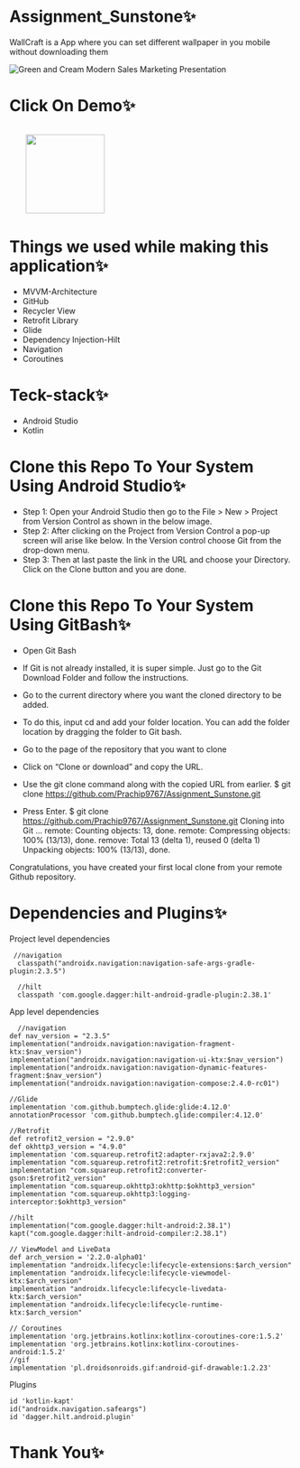 # Assignment_Sunstone✨
WallCraft is a App where you can set different wallpaper in you mobile without downloading them

![Green and Cream Modern Sales Marketing Presentation](https://user-images.githubusercontent.com/86509987/149639646-8b3f8faf-7026-4db1-bd86-12d7e77f5af1.png)


# Click On Demo✨
  <code>
    <a href="https://drive.google.com/file/d/1v8lT75mGaV-6GpfbEUHQo6GZ5nj9TkBx/view?usp=sharing" title="Playstore Profile"><img height="140" width="140" src="https://encrypted-tbn0.gstatic.com/images?q=tbn:ANd9GcRgwJcz642pA7mLR5u44OirKSJjfxOoOqWbpNx7vgDP0NI4snSp68daLp-JccwzoGUIARw&usqp=CAU"></a></code>


# Things we used while making this application✨
* MVVM-Architecture
* GitHub
* Recycler View
* Retrofit Library
* Glide
* Dependency Injection-Hilt
* Navigation
* Coroutines

# Teck-stack✨
* Android Studio
* Kotlin


# Clone this Repo To Your System Using Android Studio✨

* Step 1: Open your Android Studio then go to the File > New > Project from Version Control as shown in the below image.
* Step 2: After clicking on the Project from Version Control a pop-up screen will arise like below. In the Version control choose Git from the drop-down menu.
* Step 3: Then at last paste the link in the URL and choose your Directory. Click on the Clone button and you are done.


# Clone this Repo To Your System Using GitBash✨

* Open Git Bash

* If Git is not already installed, it is super simple. Just go to the Git Download Folder and follow the instructions.

* Go to the current directory where you want the cloned directory to be added.

* To do this, input cd and add your folder location. You can add the folder location by dragging the folder to Git bash.

* Go to the page of the repository that you want to clone

* Click on “Clone or download” and copy the URL.

* Use the git clone command along with the copied URL from earlier. $ git clone https://github.com/Prachip9767/Assignment_Sunstone.git

* Press Enter. $ git clone https://github.com/Prachip9767/Assignment_Sunstone.git Cloning into Git … remote: Counting objects: 13, done. remote: Compressing objects: 100% (13/13), done. remove: Total 13 (delta 1), reused 0 (delta 1) Unpacking objects: 100% (13/13), done.

Congratulations, you have created your first local clone from your remote Github repository.


# Dependencies and Plugins✨
Project level dependencies


     //navigation
      classpath("androidx.navigation:navigation-safe-args-gradle-plugin:2.3.5")

      //hilt
      classpath 'com.google.dagger:hilt-android-gradle-plugin:2.38.1'

App level dependencies


      //navigation
    def nav_version = "2.3.5"
    implementation("androidx.navigation:navigation-fragment-ktx:$nav_version")
    implementation("androidx.navigation:navigation-ui-ktx:$nav_version")
    implementation("androidx.navigation:navigation-dynamic-features-fragment:$nav_version")
    implementation("androidx.navigation:navigation-compose:2.4.0-rc01")

    //Glide
    implementation 'com.github.bumptech.glide:glide:4.12.0'
    annotationProcessor 'com.github.bumptech.glide:compiler:4.12.0'

    //Retrofit
    def retrofit2_version = "2.9.0"
    def okhttp3_version = "4.9.0"
    implementation 'com.squareup.retrofit2:adapter-rxjava2:2.9.0'
    implementation "com.squareup.retrofit2:retrofit:$retrofit2_version"
    implementation "com.squareup.retrofit2:converter-gson:$retrofit2_version"
    implementation "com.squareup.okhttp3:okhttp:$okhttp3_version"
    implementation "com.squareup.okhttp3:logging-interceptor:$okhttp3_version"

    //hilt
    implementation("com.google.dagger:hilt-android:2.38.1")
    kapt("com.google.dagger:hilt-android-compiler:2.38.1")

    // ViewModel and LiveData
    def arch_version = '2.2.0-alpha01'
    implementation "androidx.lifecycle:lifecycle-extensions:$arch_version"
    implementation "androidx.lifecycle:lifecycle-viewmodel-ktx:$arch_version"
    implementation "androidx.lifecycle:lifecycle-livedata-ktx:$arch_version"
    implementation "androidx.lifecycle:lifecycle-runtime-ktx:$arch_version"

    // Coroutines
    implementation 'org.jetbrains.kotlinx:kotlinx-coroutines-core:1.5.2'
    implementation 'org.jetbrains.kotlinx:kotlinx-coroutines-android:1.5.2'
    //gif
    implementation 'pl.droidsonroids.gif:android-gif-drawable:1.2.23'
    
    
Plugins


    id 'kotlin-kapt'
    id("androidx.navigation.safeargs")
    id 'dagger.hilt.android.plugin'
    
    
# Thank You✨
